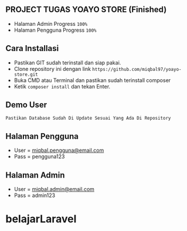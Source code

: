 ## PROJECT TUGAS YOAYO STORE (Finished)
 - Halaman Admin Progress `100%`
 - Halaman Pengguna Progress `100%`

## Cara Installasi
 - Pastikan GIT sudah terinstall dan siap pakai.
 - Clone repository ini dengan link `https://github.com/miqbal97/yoayo-store.git`
 - Buka CMD atau Terminal dan pastikan sudah terinstall composer
 - Ketik `composer install` dan tekan Enter.

## Demo User
`Pastikan Database Sudah Di Update Sesuai Yang Ada Di Repository`

## Halaman Pengguna
 - User = miqbal.pengguna@email.com
 - Pass = pengguna123

## Halaman Admin
 - User = miqbal.admin@email.com
 - Pass = admin123
# belajarLaravel
